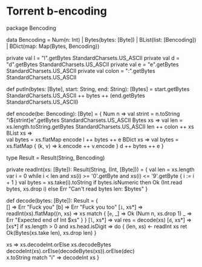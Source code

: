 Torrent b-encoding
======
package Bencoding

data Bencoding = 
    Num(n: Int)
  | Bytes(bytes: [Byte])
  | BList(list: [Bencoding])
  | BDict(map: Map(Bytes, Bencoding)) 
  

private val l = "l".getBytes StandardCharsets.US_ASCII
private val d = "d".getBytes StandardCharsets.US_ASCII
private val e = "e".getBytes StandardCharsets.US_ASCII
private val colon = ":".getBytes StandardCharsets.US_ASCII

def putIn(bytes: [Byte], start: String, end: String): [Bytes] = 
  start.getBytes StandardCharsets.US_ASCII ++ bytes ++ (end.getBytes StandardCharsets.US_ASCII)
  
  
def encode(be: Bencoding): [Byte] = {
  Num n =>
    val strint = n.toString
    "i${strint}e".getBytes StandardCharsets.US_ASCII
  Bytes xs => 
    val len = xs.length.toString.getBytes StandardCharsets.US_ASCII
    len ++ colon ++ xs
  BList xs =>  
    val bytes = xs.flatMap encode
    l ++ bytes ++ e
  BDict xs => 
    val bytes = xs.flatMap { (k, v) => k.encode ++ v.encode }
    d ++ bytes ++ e
}

type Result = Result(String, Bencoding)    

private readInt(xs: [Byte]): Result(String, (Int, [Byte])) = {
  val len = xs.length
  var i = 0
  while i < len and xs(i) >= '0'.getByte and xs(i) <= '9'.getByte {
    i := i + 1
  }
  val bytes = xs.take(i).toString
  if bytes.isNumeric then Ok (Int.read bytes, xs.drop i) 
  else Err "Can't read bytes len: $bytes"
}
    
def decode(bytes: [Byte]): Result = {     
  [] => Err "Fuck you"
  [b] => Err "Fuck you too"
  [`i`, xs*] => readInt(xs).flatMap((n, xs) =>
  	  xs match {
  	    [`e`, _] => Ok (Num n, xs.drop 1)
  	    _ => Err "Expected end of Int $xs"
  	  }
  	}
  [`l`, xs*] => 
  	val res = decode(xs) 
  [`d`, xs*] => 	
  [xs*] if xs.length > 0 and xs.head.isDigit => do {
    (len, xs) <- readInt xs
    ret Ok(Bytes(xs.take len), xs.drop len)
  }
  
  xs => xs.decodeInt.orElse xs.decodeBytes
    decodeInt(xs).orElse(decodeBytes(xs)).orElse(dec)   
  x.toString match
     "i" => decodeInt xs
}